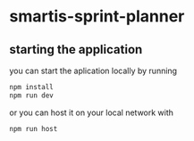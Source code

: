 # smartis-sprint-planner

## starting the application

you can start the aplication locally by running
```sh
npm install
npm run dev
```
or you can host it on your local network with
```sh
npm run host
```
